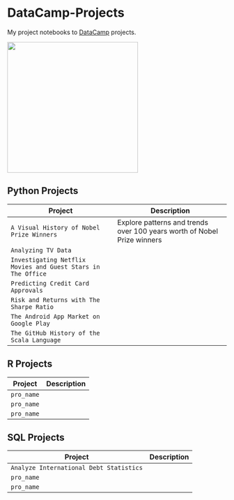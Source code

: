 # DataCamp-Projects
My project notebooks to [DataCamp](https://learn.datacamp.com/) projects.

<img src="https://res.cloudinary.com/dyd911kmh/image/upload/f_auto,q_auto:best/v1603223608/DC_New_mugdv8.png" width="300">

## Python Projects
| Project       | Description |
|-----------|------|
| `A Visual History of Nobel Prize Winners`    | Explore patterns and trends over 100 years worth of Nobel Prize winners   |
| `Analyzing TV Data`   | <Description>   |
| `Investigating Netflix Movies and Guest Stars in The Office` | <Description>   |
| `Predicting Credit Card Approvals` | <Description>   |
| `Risk and Returns with The Sharpe Ratio` | <Description>   |
| `The Android App Market on Google Play` | <Description>   |
| `The GitHub History of the Scala Language` | <Description>   |  

## R Projects
| Project       | Description |
|-----------|------|
| `pro_name`    | <Description>   |
| `pro_name`   | <Description>   |
| `pro_name` | <Description>   |

## SQL Projects
| Project       | Description |
|-----------|------|
| `Analyze International Debt Statistics`    | <Description>   |
| `pro_name`   | <Description>   |
| `pro_name` | <Description>   |
